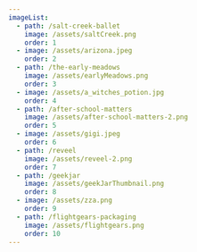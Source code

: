 ```yaml
---
imageList:
  - path: /salt-creek-ballet
    image: /assets/saltCreek.png
    order: 1
  - image: /assets/arizona.jpeg
    order: 2
  - path: /the-early-meadows
    image: /assets/earlyMeadows.png
    order: 3
  - image: /assets/a_witches_potion.jpg
    order: 4
  - path: /after-school-matters
    image: /assets/after-school-matters-2.png
    order: 5
  - image: /assets/gigi.jpeg
    order: 6
  - path: /reveel
    image: /assets/reveel-2.png
    order: 7
  - path: /geekjar
    image: /assets/geekJarThumbnail.png
    order: 8
  - image: /assets/zza.png
    order: 9
  - path: /flightgears-packaging
    image: /assets/flightgears.png
    order: 10
---
```

